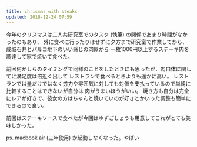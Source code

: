 ```yaml
---
title: chrismas with steaks
updated: 2018-12-24 07:59
---
```

今年のクリスマスは二人共研究室でのタスク (執筆) の関係であまり時間がなかったのもあり、
外に食べに行ったりはせずに夕方まで研究室で作業してから、成城石井とパルコ地下のいい感じの肉屋から
一枚1000円以上するステーキ肉を調達して家で焼いて食べた。

前回何かしらのタイミングで同様のことをしたときにも思ったが、肉自体に関してに満足度は倍近く出して
レストランで食べるときよりも遥かに高い。
レストランでは量だけではなく労力や雰囲気に対しても対価を支払っているので単純に比較することはできないが自分は
肉がうまいほうがいい。
焼き方も自分は完全にレアが好きで、彼女の方はちゃんと焼いていのが好きとかいった調整も簡単にできるので良い。

前回はステーキソースで食べたが今回はゆずごしょうも用意してこれがとても美味しかった。

ps. macbook air (三年使用) か起動しなくなった。やばい
